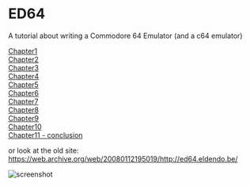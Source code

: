 # ED64
A tutorial about writing a Commodore 64 Emulator (and a c64 emulator)  


[Chapter1](http://htmlpreview.github.io/?https://github.com/eldendo/ED64/blob/master/ed64Chap1/ed64chap1.html)  
[Chapter2](http://htmlpreview.github.io/?https://github.com/eldendo/ED64/blob/master/ed64Chap2/ed64chap2.html)  
[Chapter3](http://htmlpreview.github.io/?https://github.com/eldendo/ED64/blob/master/ed64Chap3/ed64chap3.html)  
[Chapter4](http://htmlpreview.github.io/?https://github.com/eldendo/ED64/blob/master/ed64Chap4/ed64chap4.html)  
[Chapter5](http://htmlpreview.github.io/?https://github.com/eldendo/ED64/blob/master/ed64Chap5/ed64chap5.html)  
[Chapter6](http://htmlpreview.github.io/?https://github.com/eldendo/ED64/blob/master/ed64Chap6/ed64chap6.html)  
[Chapter7](http://htmlpreview.github.io/?https://github.com/eldendo/ED64/blob/master/ed64Chap7/ed64Chap7.html)  
[Chapter8](http://htmlpreview.github.io/?https://github.com/eldendo/ED64/blob/master/ed64Chap8/ed64Chap8.html)  
[Chapter9](http://htmlpreview.github.io/?https://github.com/eldendo/ED64/blob/master/ed64Chap9/ed64Chap9.html)  
[Chapter10](http://htmlpreview.github.io/?https://github.com/eldendo/ED64/blob/master/ed64Chap10/ed64Chap10.html)  
[Chapter11 - conclusion](./Chapter11/Chapter11.md)  

or look at the old site: https://web.archive.org/web/20080112195019/http://ed64.eldendo.be/  


![screenshot](./Chapter11/ed64.png)

